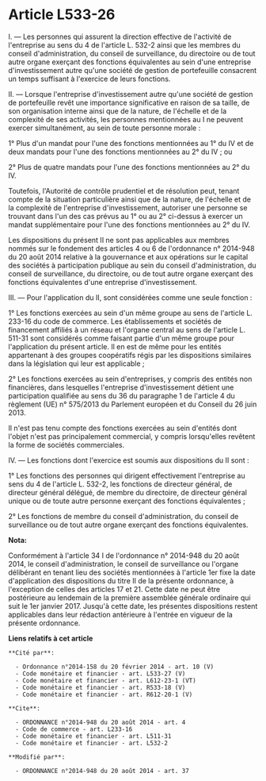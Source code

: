 # Article L533-26

I. ― Les personnes qui assurent la direction effective de l'activité de l'entreprise au sens du 4 de l'article L. 532-2 ainsi
que les membres du conseil d'administration, du conseil de surveillance, du directoire ou de tout autre organe exerçant des
fonctions équivalentes au sein d'une entreprise d'investissement autre qu'une société de gestion de portefeuille consacrent
un temps suffisant à l'exercice de leurs fonctions. 

II. ― Lorsque l'entreprise d'investissement autre qu'une société de gestion de portefeuille revêt une importance
significative en raison de sa taille, de son organisation interne ainsi que de la nature, de l'échelle et de la complexité de
ses activités, les personnes mentionnées au I ne peuvent exercer simultanément, au sein de toute personne morale : 

1° Plus d'un mandat pour l'une des fonctions mentionnées au 1° du IV et de deux mandats pour l'une des fonctions mentionnées
au 2° du IV ; ou 

2° Plus de quatre mandats pour l'une des fonctions mentionnées au 2° du IV. 

Toutefois, l'Autorité de contrôle prudentiel et de résolution peut, tenant compte de la situation particulière ainsi que de
la nature, de l'échelle et de la complexité de l'entreprise d'investissement, autoriser une personne se trouvant dans l'un
des cas prévus au 1° ou au 2° ci-dessus à exercer un mandat supplémentaire pour l'une des fonctions mentionnées au 2° du IV. 

Les dispositions du présent II ne sont pas applicables aux membres nommés sur le fondement des articles 4 ou 6 de
l'ordonnance n° 2014-948 du 20 août 2014 relative à la gouvernance et aux opérations sur le capital des sociétés à
participation publique au sein du conseil d'administration, du conseil de surveillance, du directoire, ou de tout autre
organe exerçant des fonctions équivalentes d'une entreprise d'investissement. 

III. ― Pour l'application du II, sont considérées comme une seule fonction : 

1° Les fonctions exercées au sein d'un même groupe au sens de l'article L. 233-16 du code de commerce. Les établissements et
sociétés de financement affiliés à un réseau et l'organe central au sens de l'article L. 511-31 sont considérés comme faisant
partie d'un même groupe pour l'application du présent article. Il en est de même pour les entités appartenant à des groupes
coopératifs régis par les dispositions similaires dans la législation qui leur est applicable ; 

2° Les fonctions exercées au sein d'entreprises, y compris des entités non financières, dans lesquelles l'entreprise
d'investissement détient une participation qualifiée au sens du 36 du paragraphe 1 de l'article 4 du règlement (UE) n°
575/2013 du Parlement européen et du Conseil du 26 juin 2013. 

Il n'est pas tenu compte des fonctions exercées au sein d'entités dont l'objet n'est pas principalement commercial, y compris
lorsqu'elles revêtent la forme de sociétés commerciales. 

IV. ― Les fonctions dont l'exercice est soumis aux dispositions du II sont : 

1° Les fonctions des personnes qui dirigent effectivement l'entreprise au sens du 4 de l'article L. 532-2, les fonctions de
directeur général, de directeur général délégué, de membre du directoire, de directeur général unique ou de toute autre
personne exerçant des fonctions équivalentes ; 

2° Les fonctions de membre du conseil d'administration, du conseil de surveillance ou de tout autre organe exerçant des
fonctions équivalentes.

**Nota:**

Conformément à l'article 34 I de l'ordonnance n° 2014-948 du 20 août 2014, le conseil d'administration, le conseil de
surveillance ou l'organe délibérant en tenant lieu des sociétés mentionnées à l'article 1er fixe la date d'application des
dispositions du titre II de la présente ordonnance, à l'exception de celles des articles 17 et 21. Cette date ne peut être
postérieure au lendemain de la première assemblée générale ordinaire qui suit le 1er janvier 2017. Jusqu'à cette date, les
présentes dispositions restent applicables dans leur rédaction antérieure à l'entrée en vigueur de la présente ordonnance.

**Liens relatifs à cet article**

	**Cité par**:

	  - Ordonnance n°2014-158 du 20 février 2014 - art. 10 (V)
	  - Code monétaire et financier - art. L533-27 (V)
	  - Code monétaire et financier - art. L612-23-1 (VT)
	  - Code monétaire et financier - art. R533-18 (V)
	  - Code monétaire et financier - art. R612-20-1 (V)

	**Cite**:

	  - ORDONNANCE n°2014-948 du 20 août 2014 - art. 4
	  - Code de commerce - art. L233-16
	  - Code monétaire et financier - art. L511-31
	  - Code monétaire et financier - art. L532-2

	**Modifié par**:

	  - ORDONNANCE n°2014-948 du 20 août 2014 - art. 37
